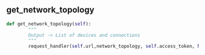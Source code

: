 ## get_network_topology

``` py
def get_network_topology(self):
        """
        Output -> List of devices and connections
        """
        request_handler(self.url,network_topology, self.access_token, None )
```